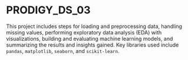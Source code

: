 # PRODIGY_DS_03
This project includes steps for loading and preprocessing data, handling missing values, performing exploratory data analysis (EDA) with visualizations, building and evaluating machine learning models, and summarizing the results and insights gained. Key libraries used include `pandas`, `matplotlib`, `seaborn`, and `scikit-learn`.
